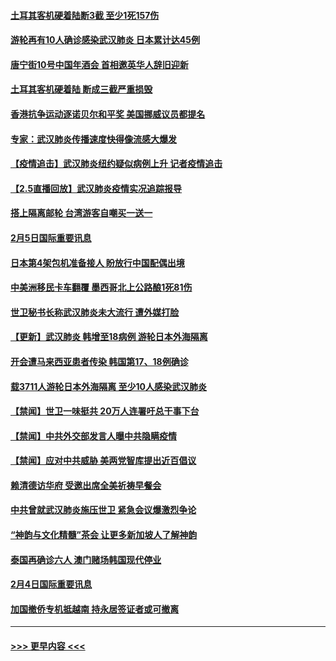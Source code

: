 #### [土耳其客机硬着陆断3截 至少1死157伤](../pages/prog202/a102770508.md?t=02061302) 
#### [游轮再有10人确诊感染武汉肺炎 日本累计达45例](../pages/prog202/a102770476.md?t=02061302) 
#### [唐宁街10号中国年酒会 首相邀英华人辞旧迎新](../pages/prog202/a102770458.md?t=02061302) 
#### [土耳其客机硬着陆 断成三截严重损毁](../pages/prog202/a102770239.md?t=02061302) 
#### [香港抗争运动逐诺贝尔和平奖 美国挪威议员都提名](../pages/prog202/a102770390.md?t=02061302) 
#### [专家：武汉肺炎传播速度快得像流感大爆发](../pages/prog202/a102770132.md?t=02061302) 
#### [【疫情追击】武汉肺炎纽约疑似病例上升 记者疫情追击](../pages/prog202/a102770000.md?t=02061302) 
#### [【2.5直播回放】武汉肺炎疫情实况追踪报导](../pages/prog202/a102769913.md?t=02061302) 
#### [搭上隔离邮轮 台湾游客自嘲买一送一](../pages/prog202/a102769845.md?t=02061302) 
#### [2月5日国际重要讯息](../pages/prog202/a102769821.md?t=02061302) 
#### [日本第4架包机准备接人 盼放行中国配偶出境](../pages/prog202/a102769765.md?t=02061302) 
#### [中美洲移民卡车翻覆 墨西哥北上公路酿1死81伤](../pages/prog202/a102769703.md?t=02061302) 
#### [世卫秘书长称武汉肺炎未大流行 遭外媒打脸](../pages/prog202/a102769679.md?t=02061302) 
#### [【更新】武汉肺炎 韩增至18病例 游轮日本外海隔离](../pages/prog202/a102758911.md?t=02061302) 
#### [开会遭马来西亚患者传染 韩国第17、18例确诊](../pages/prog202/a102769600.md?t=02061302) 
#### [载3711人游轮日本外海隔离 至少10人感染武汉肺炎](../pages/prog202/a102769538.md?t=02061302) 
#### [【禁闻】世卫一味挺共 20万人连署吁总干事下台](../pages/prog202/a102769445.md?t=02061302) 
#### [【禁闻】中共外交部发言人曝中共隐瞒疫情](../pages/prog202/a102769400.md?t=02061302) 
#### [【禁闻】应对中共威胁 美两党智库提出近百倡议](../pages/prog202/a102769357.md?t=02061302) 
#### [赖清德访华府  受邀出席全美祈祷早餐会](../pages/prog202/a102769350.md?t=02061302) 
#### [中共曾就武汉肺炎施压世卫 紧急会议爆激烈争论](../pages/prog202/a102769312.md?t=02061302) 
#### [“神韵与文化精髓”茶会 让更多新加坡人了解神韵](../pages/prog202/a102769286.md?t=02061302) 
#### [泰国再确诊六人 澳门赌场韩国现代停业](../pages/prog202/a102769239.md?t=02061302) 
#### [2月4日国际重要讯息](../pages/prog202/a102768884.md?t=02061302) 
#### [加国撤侨专机抵越南 持永居签证者或可撤离](../pages/prog202/a102768877.md?t=02061302) 

----
#### [ >>> 更早内容 <<< ](../indexes/prog202-earlier.md)
